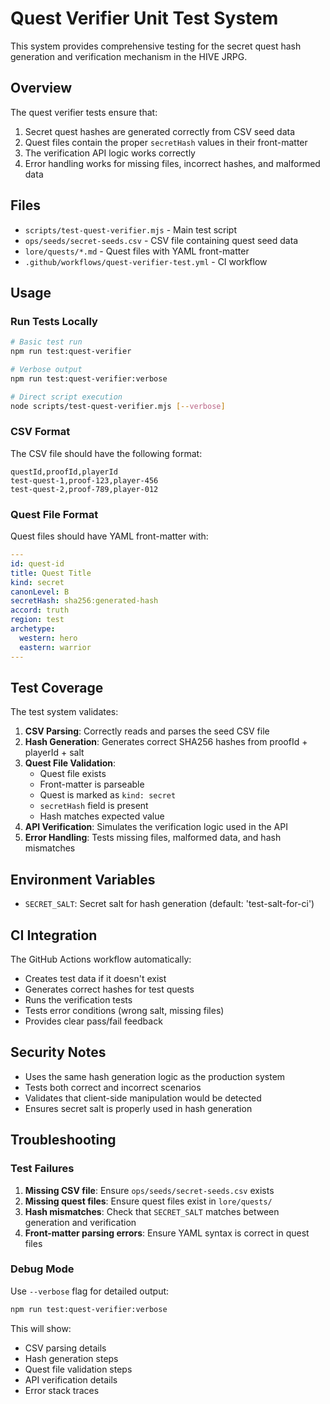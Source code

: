 # Quest Verifier Unit Test System

This system provides comprehensive testing for the secret quest hash generation and verification mechanism in the HIVE JRPG.

## Overview

The quest verifier tests ensure that:
1. Secret quest hashes are generated correctly from CSV seed data
2. Quest files contain the proper `secretHash` values in their front-matter
3. The verification API logic works correctly
4. Error handling works for missing files, incorrect hashes, and malformed data

## Files

- `scripts/test-quest-verifier.mjs` - Main test script
- `ops/seeds/secret-seeds.csv` - CSV file containing quest seed data
- `lore/quests/*.md` - Quest files with YAML front-matter
- `.github/workflows/quest-verifier-test.yml` - CI workflow

## Usage

### Run Tests Locally

```bash
# Basic test run
npm run test:quest-verifier

# Verbose output
npm run test:quest-verifier:verbose

# Direct script execution
node scripts/test-quest-verifier.mjs [--verbose]
```

### CSV Format

The CSV file should have the following format:
```csv
questId,proofId,playerId
test-quest-1,proof-123,player-456
test-quest-2,proof-789,player-012
```

### Quest File Format

Quest files should have YAML front-matter with:
```yaml
---
id: quest-id
title: Quest Title
kind: secret
canonLevel: B
secretHash: sha256:generated-hash
accord: truth
region: test
archetype:
  western: hero
  eastern: warrior
---
```

## Test Coverage

The test system validates:

1. **CSV Parsing**: Correctly reads and parses the seed CSV file
2. **Hash Generation**: Generates correct SHA256 hashes from proofId + playerId + salt
3. **Quest File Validation**: 
   - Quest file exists
   - Front-matter is parseable
   - Quest is marked as `kind: secret`
   - `secretHash` field is present
   - Hash matches expected value
4. **API Verification**: Simulates the verification logic used in the API
5. **Error Handling**: Tests missing files, malformed data, and hash mismatches

## Environment Variables

- `SECRET_SALT`: Secret salt for hash generation (default: 'test-salt-for-ci')

## CI Integration

The GitHub Actions workflow automatically:
- Creates test data if it doesn't exist
- Generates correct hashes for test quests
- Runs the verification tests
- Tests error conditions (wrong salt, missing files)
- Provides clear pass/fail feedback

## Security Notes

- Uses the same hash generation logic as the production system
- Tests both correct and incorrect scenarios
- Validates that client-side manipulation would be detected
- Ensures secret salt is properly used in hash generation

## Troubleshooting

### Test Failures

1. **Missing CSV file**: Ensure `ops/seeds/secret-seeds.csv` exists
2. **Missing quest files**: Ensure quest files exist in `lore/quests/`
3. **Hash mismatches**: Check that `SECRET_SALT` matches between generation and verification
4. **Front-matter parsing errors**: Ensure YAML syntax is correct in quest files

### Debug Mode

Use `--verbose` flag for detailed output:
```bash
npm run test:quest-verifier:verbose
```

This will show:
- CSV parsing details
- Hash generation steps
- Quest file validation steps
- API verification details
- Error stack traces


